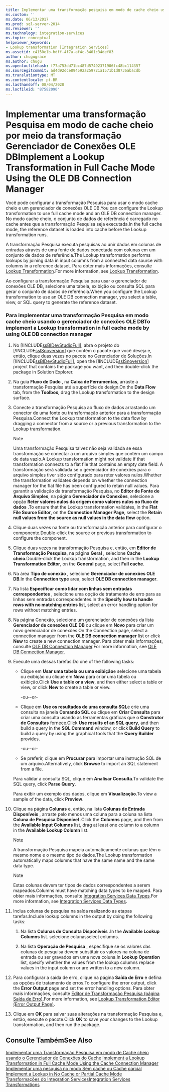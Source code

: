 ```yaml
---
title: Implementar uma transformação pesquisa em modo de cache cheio usando o Gerenciador de conexões OLE DB | Microsoft Docs
ms.custom: ''
ms.date: 06/13/2017
ms.prod: sql-server-2014
ms.reviewer: ''
ms.technology: integration-services
ms.topic: conceptual
helpviewer_keywords:
- Lookup transformation [Integration Services]
ms.assetid: c4150e1b-bdff-4f7a-af4c-3401c34def83
author: chugugrace
ms.author: chugu
ms.openlocfilehash: f77a753dd71bc487d57492371906fc48bc114357
ms.sourcegitcommit: ad4d92dce894592a259721a1571b1d8736abacdb
ms.translationtype: MT
ms.contentlocale: pt-BR
ms.lasthandoff: 08/04/2020
ms.locfileid: "87582090"
---
```

# <a name="implement-a-lookup-transformation-in-full-cache-mode-using-the-ole-db-connection-manager"></a><span data-ttu-id="1aece-102">Implementar uma transformação Pesquisa em modo de cache cheio por meio da transformação Gerenciador de Conexões OLE DB</span><span class="sxs-lookup"><span data-stu-id="1aece-102">Implement a Lookup Transformation in Full Cache Mode Using the OLE DB Connection Manager</span></span>
  <span data-ttu-id="1aece-103">Você pode configurar a transformação Pesquisa para usar o modo cache cheio e um gerenciador de conexões OLE DB.</span><span class="sxs-lookup"><span data-stu-id="1aece-103">You can configure the Lookup transformation to use full cache mode and an OLE DB connection manager.</span></span> <span data-ttu-id="1aece-104">No modo cache cheio, o conjunto de dados de referência é carregado no cache antes que a transformação Pesquisa seja executada.</span><span class="sxs-lookup"><span data-stu-id="1aece-104">In the full cache mode, the reference dataset is loaded into cache before the Lookup transformation runs.</span></span>  
  
 <span data-ttu-id="1aece-105">A transformação Pesquisa executa pesquisas ao unir dados em colunas de entradas através de uma fonte de dados conectada com colunas em um conjunto de dados de referência.</span><span class="sxs-lookup"><span data-stu-id="1aece-105">The Lookup transformation performs lookups by joining data in input columns from a connected data source with columns in a reference dataset.</span></span> <span data-ttu-id="1aece-106">Para obter mais informações, consulte [Lookup Transformation](../data-flow/transformations/lookup-transformation.md).</span><span class="sxs-lookup"><span data-stu-id="1aece-106">For more information, see [Lookup Transformation](../data-flow/transformations/lookup-transformation.md).</span></span>  
  
 <span data-ttu-id="1aece-107">Ao configurar a transformação Pesquisa para usar o gerenciador de conexões OLE DB, selecione uma tabela, exibição ou consulta SQL para gerar o conjunto de dados de referência.</span><span class="sxs-lookup"><span data-stu-id="1aece-107">When you configure the Lookup transformation to use an OLE DB connection manager, you select a table, view, or SQL query to generate the reference dataset.</span></span>  
  
### <a name="to-implement-a-lookup-transformation-in-full-cache-mode-by-using-ole-db-connection-manager"></a><span data-ttu-id="1aece-108">Para implementar uma transformação Pesquisa em modo cache cheio usando o gerenciador de conexões OLE DB</span><span class="sxs-lookup"><span data-stu-id="1aece-108">To implement a Lookup transformation in full cache mode by using OLE DB connection manager</span></span>  
  
1.  <span data-ttu-id="1aece-109">No [!INCLUDE[ssBIDevStudioFull](../../includes/ssbidevstudiofull-md.md)], abra o projeto do [!INCLUDE[ssISnoversion](../../includes/ssisnoversion-md.md)] que contém o pacote que você deseja e, então, clique duas vezes no pacote no Gerenciador de Soluções.</span><span class="sxs-lookup"><span data-stu-id="1aece-109">In [!INCLUDE[ssBIDevStudioFull](../../includes/ssbidevstudiofull-md.md)], open the [!INCLUDE[ssISnoversion](../../includes/ssisnoversion-md.md)] project that contains the package you want, and then double-click the package in Solution Explorer.</span></span>  
  
2.  <span data-ttu-id="1aece-110">Na guia **Fluxo de Dado** , na **Caixa de Ferramentas**, arraste a transformação Pesquisa até a superfície de design.</span><span class="sxs-lookup"><span data-stu-id="1aece-110">On the **Data Flow** tab, from the **Toolbox**, drag the Lookup transformation to the design surface.</span></span>  
  
3.  <span data-ttu-id="1aece-111">Conecte a transformação Pesquisa ao fluxo de dados arrastando um conector de uma fonte ou transformação anterior para a transformação Pesquisa.</span><span class="sxs-lookup"><span data-stu-id="1aece-111">Connect the Lookup transformation to the data flow by dragging a connector from a source or a previous transformation to the Lookup transformation.</span></span>  
  
    > [!NOTE]  
    >  <span data-ttu-id="1aece-112">Uma transformação Pesquisa talvez não seja validada se essa transformação se conectar a um arquivo simples que contém um campo de data vazio.</span><span class="sxs-lookup"><span data-stu-id="1aece-112">A Lookup transformation might not validate if that transformation connects to a flat file that contains an empty date field.</span></span> <span data-ttu-id="1aece-113">A transformação será validada se o gerenciador de conexões para o arquivo simples tiver sido configurado para reter valores nulos.</span><span class="sxs-lookup"><span data-stu-id="1aece-113">Whether the transformation validates depends on whether the connection manager for the flat file has been configured to retain null values.</span></span> <span data-ttu-id="1aece-114">Para garantir a validação da transformação Pesquisa, no **Editor de Fonte de Arquivo Simples**, na página **Gerenciador de Conexões**, selecione a opção **Reter valores nulos da origem como valores nulos no fluxo de dados** .</span><span class="sxs-lookup"><span data-stu-id="1aece-114">To ensure that the Lookup transformation validates, in the **Flat File Source Editor**, on the **Connection Manager Page**, select the **Retain null values from the source as null values in the data flow** option.</span></span>  
  
4.  <span data-ttu-id="1aece-115">Clique duas vezes na fonte ou transformação anterior para configurar o componente.</span><span class="sxs-lookup"><span data-stu-id="1aece-115">Double-click the source or previous transformation to configure the component.</span></span>  
  
5.  <span data-ttu-id="1aece-116">Clique duas vezes na transformação Pesquisa e, então, em **Editor de Transformação Pesquisa**, na página **Geral** , selecione **Cache cheio**.</span><span class="sxs-lookup"><span data-stu-id="1aece-116">Double-click the Lookup transformation, and then in the **Lookup Transformation Editor**, on the **General** page, select **Full cache**.</span></span>  
  
6.  <span data-ttu-id="1aece-117">Na área **Tipo de conexão** , selecione **Gerenciador de conexões OLE DB**.</span><span class="sxs-lookup"><span data-stu-id="1aece-117">In the **Connection type** area, select **OLE DB connection manager**.</span></span>  
  
7.  <span data-ttu-id="1aece-118">Na lista **Especificar como lidar com linhas sem entradas correspondentes** , selecione uma opção de tratamento de erro para as linhas sem entradas correspondentes.</span><span class="sxs-lookup"><span data-stu-id="1aece-118">In the **Specify how to handle rows with no matching entries** list, select an error handling option for rows without matching entries.</span></span>  
  
8.  <span data-ttu-id="1aece-119">Na página Conexão, selecione um gerenciador de conexões da lista **Gerenciador de conexões OLE DB** ou clique em **Novo** para criar um novo gerenciador de conexões.</span><span class="sxs-lookup"><span data-stu-id="1aece-119">On the Connection page, select a connection manager from the **OLE DB connection manager** list or click **New** to create a new connection manager.</span></span> <span data-ttu-id="1aece-120">Para obter mais informações, consulte [OLE DB Connection Manager](ole-db-connection-manager.md).</span><span class="sxs-lookup"><span data-stu-id="1aece-120">For more information, see [OLE DB Connection Manager](ole-db-connection-manager.md).</span></span>  
  
9. <span data-ttu-id="1aece-121">Execute uma dessas tarefas:</span><span class="sxs-lookup"><span data-stu-id="1aece-121">Do one of the following tasks:</span></span>  
  
    -   <span data-ttu-id="1aece-122">Clique em **Usar uma tabela ou uma exibição**e selecione uma tabela ou exibição ou clique em **Nova** para criar uma tabela ou exibição.</span><span class="sxs-lookup"><span data-stu-id="1aece-122">Click **Use a table or a view**, and then either select a table or view, or click **New** to create a table or view.</span></span>  
  
         <span data-ttu-id="1aece-123">-ou-</span><span class="sxs-lookup"><span data-stu-id="1aece-123">-or-</span></span>  
  
    -   <span data-ttu-id="1aece-124">Clique em **Use os resultados de uma consulta SQL**e crie uma consulta na janela **Comando SQL** ou clique em **Criar Consulta** para criar uma consulta usando as ferramentas gráficas que o **Construtor de Consultas** fornece.</span><span class="sxs-lookup"><span data-stu-id="1aece-124">Click **Use results of an SQL query**, and then build a query in the **SQL Command** window, or click **Build Query** to build a query by using the graphical tools that the **Query Builder** provides.</span></span>  
  
         <span data-ttu-id="1aece-125">-ou-</span><span class="sxs-lookup"><span data-stu-id="1aece-125">-or-</span></span>  
  
    -   <span data-ttu-id="1aece-126">Se preferir, clique em **Procurar** para importar uma instrução SQL de um arquivo.</span><span class="sxs-lookup"><span data-stu-id="1aece-126">Alternatively, click **Browse** to import an SQL statement from a file.</span></span>  
  
     <span data-ttu-id="1aece-127">Para validar a consulta SQL, clique em **Analisar Consulta**.</span><span class="sxs-lookup"><span data-stu-id="1aece-127">To validate the SQL query, click **Parse Query**.</span></span>  
  
     <span data-ttu-id="1aece-128">Para exibir um exemplo dos dados, clique em **Visualização**.</span><span class="sxs-lookup"><span data-stu-id="1aece-128">To view a sample of the data, click **Preview**.</span></span>  
  
10. <span data-ttu-id="1aece-129">Clique na página **Colunas** e, então, na lista **Colunas de Entrada Disponíveis** , arraste pelo menos uma coluna para a coluna na lista **Coluna de Pesquisa Disponível** .</span><span class="sxs-lookup"><span data-stu-id="1aece-129">Click the **Columns** page, and then from the **Available Input Columns** list, drag at least one column to a column in the **Available Lookup Column** list.</span></span>  
  
    > [!NOTE]  
    >  <span data-ttu-id="1aece-130">A transformação Pesquisa mapeia automaticamente colunas que têm o mesmo nome e o mesmo tipo de dados.</span><span class="sxs-lookup"><span data-stu-id="1aece-130">The Lookup transformation automatically maps columns that have the same name and the same data type.</span></span>  
  
    > [!NOTE]  
    >  <span data-ttu-id="1aece-131">Estas colunas devem ter tipos de dados correspondentes a serem mapeados.</span><span class="sxs-lookup"><span data-stu-id="1aece-131">Columns must have matching data types to be mapped.</span></span> <span data-ttu-id="1aece-132">Para obter mais informações, consulte [Integration Services Data Types](../data-flow/integration-services-data-types.md).</span><span class="sxs-lookup"><span data-stu-id="1aece-132">For more information, see [Integration Services Data Types](../data-flow/integration-services-data-types.md).</span></span>  
  
11. <span data-ttu-id="1aece-133">Inclua colunas de pesquisa na saída realizando as etapas tarefas:</span><span class="sxs-lookup"><span data-stu-id="1aece-133">Include lookup columns in the output by doing the following tasks:</span></span>  
  
    1.  <span data-ttu-id="1aece-134">Na lista **Colunas de Consulta Disponíveis** .</span><span class="sxs-lookup"><span data-stu-id="1aece-134">In the **Available Lookup Columns** list.</span></span> <span data-ttu-id="1aece-135">selecione colunas</span><span class="sxs-lookup"><span data-stu-id="1aece-135">select columns.</span></span>  
  
    2.  <span data-ttu-id="1aece-136">Na lista **Operação de Pesquisa** , especifique se os valores das colunas de pesquisa devem substituir os valores na coluna de entrada ou ser gravados em uma nova coluna.</span><span class="sxs-lookup"><span data-stu-id="1aece-136">In **Lookup Operation** list, specify whether the values from the lookup columns replace values in the input column or are written to a new column.</span></span>  
  
12. <span data-ttu-id="1aece-137">Para configurar a saída de erro, clique na página **Saída de Erro** e defina as opções de tratamento de erros.</span><span class="sxs-lookup"><span data-stu-id="1aece-137">To configure the error output, click the **Error Output** page and set the error handling options.</span></span> <span data-ttu-id="1aece-138">Para obter mais informações, consulte [Editor de Transformação Pesquisa &#40;página Saída de Erro&#41;](../lookup-transformation-editor-error-output-page.md).</span><span class="sxs-lookup"><span data-stu-id="1aece-138">For more information, see [Lookup Transformation Editor &#40;Error Output Page&#41;](../lookup-transformation-editor-error-output-page.md).</span></span>  
  
13. <span data-ttu-id="1aece-139">Clique em **OK** para salvar suas alterações na transformação Pesquisa e, então, execute o pacote.</span><span class="sxs-lookup"><span data-stu-id="1aece-139">Click **OK** to save your changes to the Lookup transformation, and then run the package.</span></span>  
  
## <a name="see-also"></a><span data-ttu-id="1aece-140">Consulte Também</span><span class="sxs-lookup"><span data-stu-id="1aece-140">See Also</span></span>  
 <span data-ttu-id="1aece-141">[Implementar uma Transformação Pesquisa em modo de Cache cheio usando o Gerenciador de Conexões do Cache](lookup-transformation-full-cache-mode-ole-db-connection-manager.md) </span><span class="sxs-lookup"><span data-stu-id="1aece-141">[Implement a Lookup Transformation in Full Cache Mode Using the Cache Connection Manager](lookup-transformation-full-cache-mode-ole-db-connection-manager.md) </span></span>  
 <span data-ttu-id="1aece-142">[Implementar uma pesquisa no modo Sem cache ou Cache parcial](../data-flow/transformations/implement-a-lookup-in-no-cache-or-partial-cache-mode.md) </span><span class="sxs-lookup"><span data-stu-id="1aece-142">[Implement a Lookup in No Cache or Partial Cache Mode](../data-flow/transformations/implement-a-lookup-in-no-cache-or-partial-cache-mode.md) </span></span>  
 [<span data-ttu-id="1aece-143">Transformações do Integration Services</span><span class="sxs-lookup"><span data-stu-id="1aece-143">Integration Services Transformations</span></span>](../data-flow/transformations/integration-services-transformations.md)  
  
  
